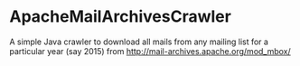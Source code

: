 # ApacheMailArchivesCrawler
A simple Java crawler to download all mails from any mailing list for a particular year (say 2015) from http://mail-archives.apache.org/mod_mbox/
